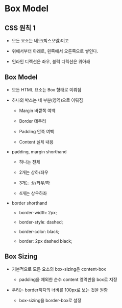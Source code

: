 # Box Model

## CSS 원칙 1

- 모든 요소는 네모(박스모델)이고

- 위에서부터 아래로, 왼쪽에서 오른쪽으로 쌓인다.

- 인라인 디렉션은 좌우, 블럭 디렉션은 위아래

## Box Model

- 모든 HTML 요소는 Box 형태로 이뤄짐

- 하나의 박스는 네 부분(영역)으로 이뤄짐

    - Margin 바깥쪽 여백

    - Border 테두리

    - Padding 안쪽 여백

    - Content 실제 내용

- padding, margin shorthand

    - 하나는 전체

    - 2개는 상하/좌우
    
    - 3개는 상/좌우/하
    
    - 4개는 상우하좌

- border shorthand

    - border-width: 2px;

    - border-style: dashed;

    - border-color: black;

    - border: 2px dashed black;

## Box Sizing

- 기본적으로 모든 요소의 box-sizing은 content-box

    - padding을 제외한 순수 content 영역만을 box로 지정

- 우리는 border까지의 너비를 100px로 보는 것을 원함

    - box-sizing을 border-box로 설정